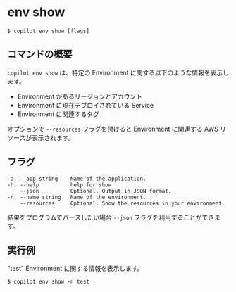 # env show
```console
$ copilot env show [flags]
```

## コマンドの概要
`copilot env show` は、特定の Environment に関する以下のような情報を表示します。

* Environment があるリージョンとアカウント
* Environment に現在デプロイされている Service
* Environment に関連するタグ

オプションで `--resources` フラグを付けると Environment に関連する AWS リソースが表示されます。

## フラグ
```
-a, --app string    Name of the application.
-h, --help          help for show
    --json          Optional. Output in JSON format.
-n, --name string   Name of the environment.
    --resources     Optional. Show the resources in your environment.
```
結果をプログラムでパースしたい場合 `--json` フラグを利用することができます。

## 実行例
"test" Environment に関する情報を表示します。
```console
$ copilot env show -n test
```

